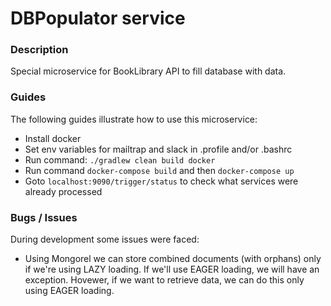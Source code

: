 # DBPopulator service

### Description
Special microservice for BookLibrary API to fill database with data.

### Guides
The following guides illustrate how to use this microservice:

- Install docker
- Set env variables for mailtrap and slack in .profile and/or .bashrc
- Run command: ```./gradlew clean build docker```
- Run command ```docker-compose build``` and then ```docker-compose up```
- Goto ```localhost:9090/trigger/status``` to check what services were already processed

### Bugs / Issues
During development some issues were faced:

- Using Mongorel we can store combined documents (with orphans) only if we're using LAZY loading.
If we'll use EAGER loading, we will have an exception. Hovewer, if we want to retrieve data, we
can do this only using EAGER loading.  

